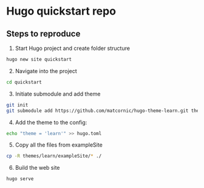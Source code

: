 # Hugo quickstart repo

## Steps to reproduce

1. Start Hugo project and create folder structure

```bash
hugo new site quickstart
```

2. Navigate into the project

```bash
cd quickstart
```

3. Initiate submodule and add theme

```bash
git init
git submodule add https://github.com/matcornic/hugo-theme-learn.git themes/learn
```

4. Add the theme to the config:

```bash
echo "theme = 'learn'" >> hugo.toml
```

5. Copy all the files from exampleSite

```bash
cp -R themes/learn/exampleSite/* ./
```

6. Build the web site

```bash
hugo serve
```
